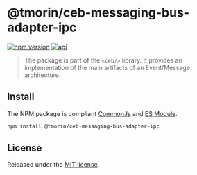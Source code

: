 # @tmorin/ceb-messaging-bus-adapter-ipc

[![npm version](https://badge.fury.io/js/%40tmorin%2Fceb-messaging-bus-adapter-ipc.svg)](https://badge.fury.io/js/%40tmorin%2Fceb-messaging-bus-adapter-ipc)
[![api](https://img.shields.io/badge/-api-informational.svg)](https://tmorin.github.io/ceb/api/modules/_tmorin_ceb_messaging_core.html)

> The package is part of the `<ceb/>` library.
> It provides an implementation of the main artifacts of an Event/Message architecture.

## Install

The NPM package is compliant [CommonJs](https://flaviocopes.com/commonjs) and [ES Module](https://flaviocopes.com/es-modules).

```bash
npm install @tmorin/ceb-messaging-bus-adapter-ipc
```

## License

Released under the [MIT license].

[MIT license]: http://opensource.org/licenses/MIT

